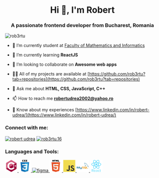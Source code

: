 <h1 align="center">Hi 👋, I'm Robert</h1>
<h3 align="center">A passionate frontend developer from Bucharest, Romania</h3>

<p align="left"> <img src="https://komarev.com/ghpvc/?username=rob3rtu&label=Profile%20views&color=0e75b6&style=flat" alt="rob3rtu" /> </p>

- 🔭 I’m currently student at [Faculty of Mathematics and Informatics](https://fmi.unibuc.ro/)

- 🌱 I’m currently learning **ReactJS**

- 👯 I’m looking to collaborate on **Awesome web apps**

- 👨‍💻 All of my projects are available at [https://github.com/rob3rtu?tab=repositories](https://github.com/rob3rtu?tab=repositories)

- 💬 Ask me about **HTML, CSS, JavaScript, C++**

- 📫 How to reach me **robertudrea2002@yahoo.ro**

- 📄 Know about my experiences [https://www.linkedin.com/in/robert-udrea/](https://www.linkedin.com/in/robert-udrea/)

<h3 align="left">Connect with me:</h3>
<p align="left">
<a href="https://linkedin.com/in/robert udrea" target="blank"><img align="center" src="https://raw.githubusercontent.com/rahuldkjain/github-profile-readme-generator/master/src/images/icons/Social/linked-in-alt.svg" alt="robert udrea" height="30" width="40" /></a>
<a href="https://instagram.com/rob3rtu.16" target="blank"><img align="center" src="https://raw.githubusercontent.com/rahuldkjain/github-profile-readme-generator/master/src/images/icons/Social/instagram.svg" alt="rob3rtu.16" height="30" width="40" /></a>
</p>

<h3 align="left">Languages and Tools:</h3>
<p align="left"> <a href="https://www.w3schools.com/cpp/" target="_blank" rel="noreferrer"> <img src="https://raw.githubusercontent.com/devicons/devicon/master/icons/cplusplus/cplusplus-original.svg" alt="cplusplus" width="40" height="40"/> </a> <a href="https://www.w3schools.com/css/" target="_blank" rel="noreferrer"> <img src="https://raw.githubusercontent.com/devicons/devicon/master/icons/css3/css3-original-wordmark.svg" alt="css3" width="40" height="40"/> </a> <a href="https://www.figma.com/" target="_blank" rel="noreferrer"> <img src="https://www.vectorlogo.zone/logos/figma/figma-icon.svg" alt="figma" width="40" height="40"/> </a> <a href="https://www.w3.org/html/" target="_blank" rel="noreferrer"> <img src="https://raw.githubusercontent.com/devicons/devicon/master/icons/html5/html5-original-wordmark.svg" alt="html5" width="40" height="40"/> </a> <a href="https://developer.mozilla.org/en-US/docs/Web/JavaScript" target="_blank" rel="noreferrer"> <img src="https://raw.githubusercontent.com/devicons/devicon/master/icons/javascript/javascript-original.svg" alt="javascript" width="40" height="40"/> </a> <a href="https://www.mysql.com/" target="_blank" rel="noreferrer"> <img src="https://raw.githubusercontent.com/devicons/devicon/master/icons/mysql/mysql-original-wordmark.svg" alt="mysql" width="40" height="40"/> </a> <a href="https://reactjs.org/" target="_blank" rel="noreferrer"> <img src="https://raw.githubusercontent.com/devicons/devicon/master/icons/react/react-original-wordmark.svg" alt="react" width="40" height="40"/> </a> </p>
